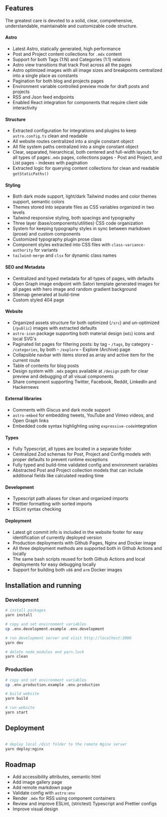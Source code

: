 

## Features

The greatest care is devoted to a solid, clear, comprehensive, understandable, maintainable and customizable code structure.

#### Astro

- Latest Astro, statically generated, high performance
- Post and Project content collections for `.mdx` content
- Support for both Tags (1:N) and Categories (1:1) relations
- Astro view transitions that track Post across all the pages
- Astro optimized images with all image sizes and breakpoints centralized into a single place as constants
- Pagination for both blog and projects pages
- Environment variable controlled preview mode for draft posts and projects
- RSS and Json feed endpoints
- Enabled React integration for components that require client side interactivity

#### Structure

- Extracted configuration for integrations and plugins to keep `astro.config.ts` clean and readable
- All website routes centralized into a single constant object
- All file system paths centralized into a single constant object
- Clear, separated, hierarchical, both centered and full-width layouts for all types of pages:`.mdx` pages, collections pages - Post and Project, and List pages - indexes with pagination
- Extracted logic for querying content collections for clean and readable `getStaticPaths()`

#### Styling

- Both dark mode support, light/dark Tailwind modes and color themes support, semantic colors
- Themes stored into separate files as CSS variables organized in two levels
- Tailwind responsive styling, both spacings and typography
- Three layer (base/components/utilities) CSS code organization
- System for keeping typography styles in sync between markdown (prose) and custom components
- Customized typography plugin prose class
- Component styles extracted into CSS files with `class-variance-authority` for variants
- `tailwind-merge` and `clsx` for dynamic class names

#### SEO and Metadata

- Centralized and typed metadata for all types of pages, with defaults
- Open Graph image endpoint with Satori template generated images for all pages with hero image and random gradient background
- Sitemap generated at build-time
- Custom styled 404 page

#### Website

- Organized assets structure for both optimized (`/src`) and un-optimized (`/public`) images with extracted defaults
- `astro-icon` package supporting both material design (`mdi`) icons and local SVG's
- Paginated list pages for filtering posts: by tag - `/tags`, by category - `/categories`, by both - `/explore` - Explore (Archive) page
- Collapsible navbar with items stored as array and active item for the current route
- Table of contents for blog posts
- Design system with `.mdx` pages available at `/design` path for clear preview and debugging of all visual components
- Share component supporting Twitter, Facebook, Reddit, LinkedIn and Hackernews

#### External libraries

- Comments with Giscus and dark mode support
- `astro-embed` for embedding tweets, YouTube and Vimeo videos, and Open Graph links
- Embedded code syntax highlighting using `expressive-code`integration

#### Types

- Fully Typescript, all types are located in a separate folder
- Centralized Zod schemas for Post, Project and Config models with proper defaults to prevent runtime exceptions
- Fully typed and build-time validated config and environment variables
- Abstracted Post and Project collection models that can include additional fields like calculated reading time

#### Development

- Typescript path aliases for clean and organized imports
- Prettier formatting with sorted imports
- ESLint syntax checking

#### Deployment

- Latest git commit info is included in the website footer for easy identification of currently deployed version
- Production deployments with Github Pages, Nginx and Docker image
- All three deployment methods are supported both in Github Actions and locally
- The same bash scripts reused for both Github Actions and local deployments for easy debugging locally
- Support for building both `x86` and `arm` Docker images

## Installation and running

### Development

```bash
# install packages
yarn install

# copy and set environment variables
cp .env.development.example .env.development

# run development server and visit http://localhost:3000
yarn dev

# delete node_modules and yarn.lock
yarn clean
```

### Production

```bash
# copy and set environment variables
cp .env.production.example .env.production

# build website
yarn build

# run website
yarn start
```

## Deployment

```bash

# deploy local /dist folder to the remote Nginx server
yarn deploy:nginx
```

## Roadmap

- Add accessibility attributes, semantic html
- Add image gallery page
- Add remote markdown page
- Validate config with `astro:env`
- Render `.mdx` for RSS using component containers
- Review and improve ESLint, (strictest) Typescript and Prettier configs
- Improve visual design
